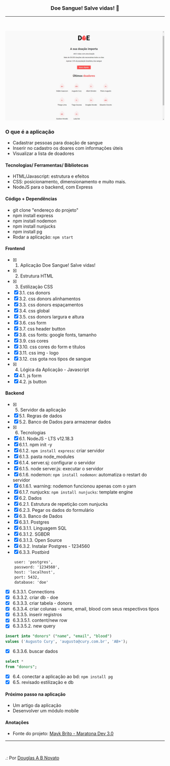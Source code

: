 <h3 align="center">
  Doe Sangue! Salve vidas! 🚀
</h3>

---
<br>

![Resultado da Aplicação](/public/tela-da-aplicacao.jpg)

### O que é a aplicação

- Cadastrar pessoas para doação de sangue
- Inserir no cadastro os doares com informações úteis
- Visualizar a lista de doadores

#### Tecnologias/ Ferramentas/ Bibliotecas

- HTML/Javascript: estrutura e efeitos
- CSS: posicionamento, dimensionamento e muito mais.
- NodeJS para o backend, com Express

#### Código + Dependências

- git clone "endereço do projeto"
- npm install express
- npm install nodemon
- npm install nunjucks
- npm install pg
- Rodar a aplicação: `npm start`

#### Frontend 

- [x] 1. Aplicação Doe Sangue! Salve vidas!
- [x] 2. Estrutura HTML 
- [x] 3. Estilização CSS
- [x] 3.1. css donors
- [x] 3.2. css donors alinhamentos
- [x] 3.3. css donors espaçamentos
- [x] 3.4. css global
- [x] 3.5. css donors largura e altura
- [x] 3.6. css form
- [x] 3.7. css header button
- [x] 3.8. css fonts: google fonts, tamanho
- [x] 3.9. css cores 
- [x] 3.10. css cores do form e títulos
- [x] 3.11. css img - logo 
- [x] 3.12. css gota nos tipos de sangue 
- [x] 4. Lógica da Aplicação - Javascript
- [x] 4.1. js form
- [x] 4.2. js button

#### Backend

- [x] 5. Servidor da aplicação
- [x] 5.1. Regras de dados
- [x] 5.2. Banco de Dados para armazenar dados
- [x] 6. Tecnologias 
- [x] 6.1. NodeJS - LTS v12.18.3
- [x] 6.1.1. npm init -y
- [x] 6.1.2. `npm install express`: criar servidor
- [x] 6.1.3. pasta node_modules
- [x] 6.1.4. server.sj: configurar o servidor
- [x] 6.1.5. node server.js: executar o servidor
- [x] 6.1.6. nodemon: `npm install nodemon`: automatiza o restart do servidor
- [x] 6.1.6.1. warning: nodemon funcionou apenas com o yarn
- [x] 6.1.7. nunjucks: `npm install nunjucks`: template engine
- [x] 6.2. Dados
- [x] 6.2.1. Estrutura de repetição com nunjucks
- [x] 6.2.3. Pegar os dados do formulário
- [x] 6.3. Banco de Dados
- [x] 6.3.1. Postgres 
- [x] 6.3.1.1. Linguagem SQL
- [x] 6.3.1.2. SGBDR
- [x] 6.3.1.3. Open Source
- [x] 6.3.2. Instalar Postgres - 1234560 
- [x] 6.3.3. Postbird
````
    user: 'postgres',
    password: '1234560',
    host: 'localhost',
    port: 5432,
    database: 'doe'
````
- [x] 6.3.3.1. Connections
- [x] 6.3.3.2. criar db - doe
- [x] 6.3.3.3. criar tabela - donors
- [x] 6.3.3.4. criar colunas - name, email, blood com seus respectivos tipos
- [x] 6.3.3.5. inserir registros
- [x] 6.3.3.5.1. content/new row
- [x] 6.3.3.5.2. new query
````sql
insert into "donors" ("name", "email", "blood")
values ('Augusto Cury', 'augusto@cury.com.br', 'AB+');
````
- [x] 6.3.3.6. buscar dados
````sql
select *
from "donors";
````
- [x] 6.4. conectar a aplicação ao bd: `npm install pg`
- [x] 6.5. revisado estilização e db  

#### Próximo passo na aplicação

- Um artigo da aplicação
- Desenvolver um módulo mobile

#### Anotações   

- Fonte do projeto: [Mayk Brito - Maratona Dev 3.0](https://github.com/maykbrito)

---
<br>

.: Por [Douglas A B Novato](https://linktr.ee/douglasabnovato)